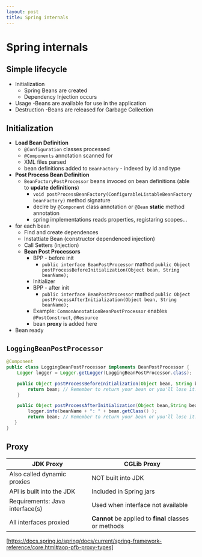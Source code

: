 ```yaml
---
layout: post
title: Spring internals
---
```

# Spring internals

## Simple lifecycle

- Initialization
  - Spring Beans are created
  - Dependency Injection occurs
- Usage
  -Beans are available for use in the application
- Destruction
  -Beans are released for Garbage Collection

## Initialization

- **Load Bean Definition**
  - `@Configuration` classes processed
  - `@Components` annotation scanned for
  - XML files parsed
  - bean definitions added to `BeanFactory` - indexed by id and type
- **Post Process Bean Definition**
  - `BeanFactoryPostProcessor` beans invoced on bean definitions (able to **update definitions**)
    - `void	postProcessBeanFactory(ConfigurableListableBeanFactory beanFactory)` method signature
    - declre by `@Component` class annotation or `@Bean` **static** method annotation
    - spring implementations reads properties, registaring scopes...
- for each bean
  - Find and create dependences
  - Instattiate Bean (constructor dependenced injection)
  - Call Setters (injection)
  - **Bean Post Processors**
    - BPP - before init
      - `public interface BeanPostProcessor` mathod `public Object postProcessBeforeInitialization(Object bean, String beanName);`
    - Initializer
    - BPP - after init
      - `public interface BeanPostProcessor` mathod `public Object postProcessAfterInitialization(Object bean, String beanName);`
    - Example: `CommonAnnotationBeanPostProcessor` enables `@PostConstruct`, `@Resource`
    - bean **proxy** is added here
- Bean ready

## `LoggingBeanPostProcessor`

```java
@Component
public class LoggingBeanPostProcessor implements BeanPostProcessor {
    Logger logger = Logger.getLogger(LoggingBeanPostProcessor.class);

    public Object postProcessBeforeInitialization(Object bean, String beanName) { 
        return bean; // Remember to return your bean or you'll lose it!
    }

    public Object postProcessAfterInitialization(Object bean,String beanName) { 
        logger.info(beanName + ": " + bean.getClass() );
        return bean; // Remember to return your bean or you'll lose it!
   }
}
```

## Proxy

JDK Proxy | CGLib Proxy
--- | ---
Also called dynamic proxies     | NOT built into JDK
API is built into the JDK       | Included in Spring jars
Requirements: Java interface(s) | Used when interface not available
All interfaces proxied          | **Cannot** be applied to **final** classes or methods

[https://docs.spring.io/spring/docs/current/spring-framework-reference/core.html#aop-pfb-proxy-types]